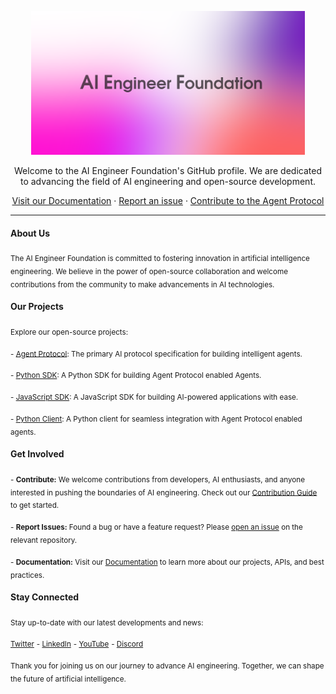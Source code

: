 <p align="center">
  <a href="https://agentprotocol.ai/">
    <img src="https://raw.githubusercontent.com/AI-Engineer-Foundation/.github/main/profile_banner.png" alt="AIEF Github Profile Banner" height="230">
  </a>
</p>

<p align="center">
  Welcome to the AI Engineer Foundation's GitHub profile. We are dedicated to advancing the field of AI engineering and open-source development.
</p>

<p align="center">
  <a href="https://agentprotocol.ai">Visit our Documentation</a>
  ·
  <a href="https://github.com/AI-Engineer-Foundation/agent-protocol/issues/new/choose">Report an issue</a>
  ·
  <a href="https://agentprotocol.ai/contributing/guide">Contribute to the Agent Protocol</a>
</p>

----

#### About Us

<sub> The AI Engineer Foundation is committed to fostering innovation in artificial intelligence engineering. We believe in the power of open-source collaboration and welcome contributions from the community to make advancements in AI technologies. </sub>

#### Our Projects

<sub> Explore our open-source projects:</sub>

<sub>- [Agent Protocol](https://github.com/AI-Engineer-Foundation/agent-protocol): The primary AI protocol specification for building intelligent agents.</sub>

<sub>- [Python SDK](https://github.com/AI-Engineer-Foundation/agent-protocol-sdk-python): A Python SDK for building Agent Protocol enabled Agents.</sub>

<sub>- [JavaScript SDK](https://github.com/AI-Engineer-Foundation/agent-protocol-sdk-js): A JavaScript SDK for building AI-powered applications with ease.</sub>

<sub>- [Python Client](https://github.com/AI-Engineer-Foundation/agent-protocol-client-python): A Python client for seamless integration with Agent Protocol enabled agents.</sub>

#### Get Involved

<sub>- **Contribute:** We welcome contributions from developers, AI enthusiasts, and anyone interested in pushing the boundaries of AI engineering. Check out our [Contribution Guide](https://agentprotocol.ai/contributing/guide) to get started.</sub>

<sub>- **Report Issues:** Found a bug or have a feature request? Please [open an issue](https://github.com/AI-Engineer-Foundation/agent-protocol/issues/new/choose) on the relevant repository.</sub>

<sub>- **Documentation:** Visit our [Documentation](https://agentprotocol.ai) to learn more about our projects, APIs, and best practices.</sub>

#### Stay Connected

<sub>Stay up-to-date with our latest developments and news:</sub>

<sub>[Twitter](https://twitter.com/aiengfoundation)</sub>
<sub>- [LinkedIn](https://www.linkedin.com/company/ai-eng-foundation/)</sub>
<sub>- [YouTube](https://www.youtube.com/@AIEngFoundation)</sub>
<sub>- [Discord](https://discord.gg/3zcNWTucwn)</sub>

<sub>Thank you for joining us on our journey to advance AI engineering. Together, we can shape the future of artificial intelligence.</sub>